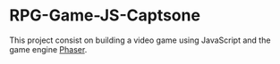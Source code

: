 # RPG-Game-JS-Captsone
This project consist on building a video game using JavaScript and the game engine [Phaser](https://phaser.io/). 
